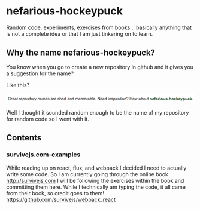 # nefarious-hockeypuck
Random code, experiments, exercises from books... basically anything that is not a complete idea or that I am just tinkering on to learn.

## Why the name nefarious-hockeypuck?
You know when you go to create a new repository in github and it gives you a suggestion for the name?

Like this?

![](nefarious-hockeypuck.png?raw=true)

Well I thought it sounded random enough to be the name of my repository for random code so I went with it.

## Contents
### survivejs.com-examples
While reading up on react, flux, and webpack I decided I need to actually write some code.  So I am currently going through the online book http://survivejs.com  I will be following the exercises within the book and committing them here.  While I technically am typing the code, it all came from their book, so credit goes to them!  https://github.com/survivejs/webpack_react

